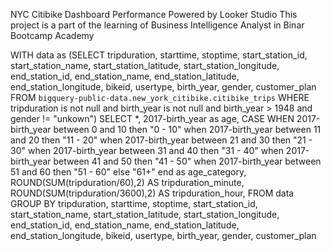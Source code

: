 NYC Citibike Dashboard Performance Powered by Looker Studio
This project is a part of the learning of Business Intelligence Analyst in Binar Bootcamp Academy

WITH data as (SELECT tripduration,
starttime,
stoptime,
start_station_id,
start_station_name,
start_station_latitude,
start_station_longitude,
end_station_id,
end_station_name,
end_station_latitude,
end_station_longitude,
bikeid,
usertype,
birth_year,
gender,
customer_plan FROM `bigquery-public-data.new_york_citibike.citibike_trips`
WHERE tripduration is not null and birth_year is not null and birth_year > 1948 and gender != "unkown")
SELECT *,
2017-birth_year as age,
CASE WHEN 2017-birth_year between 0 and 10 then "0 - 10" 
when 2017-birth_year between 11 and 20 then "11 - 20" 
when 2017-birth_year between 21 and 30 then "21 - 30" 
when 2017-birth_year between 31 and 40 then "31 - 40" 
when 2017-birth_year between 41 and 50 then "41 - 50" 
when 2017-birth_year between 51 and 60 then "51 - 60" 
else "61+" end as age_category,
ROUND(SUM(tripduration/60),2) AS tripduration_minute,
ROUND(SUM(tripduration/3600),2) AS tripduration_hour,
FROM data
GROUP BY tripduration, 
starttime,
stoptime,
start_station_id,
start_station_name,
start_station_latitude,
start_station_longitude,
end_station_id,
end_station_name,
end_station_latitude,
end_station_longitude,
bikeid,
usertype,
birth_year,
gender,
customer_plan
